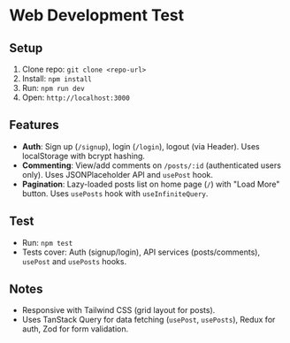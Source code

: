 # Web Development Test

## Setup
1. Clone repo: `git clone <repo-url>`
2. Install: `npm install`
3. Run: `npm run dev`
4. Open: `http://localhost:3000`

## Features
- **Auth**: Sign up (`/signup`), login (`/login`), logout (via Header). Uses localStorage with bcrypt hashing.
- **Commenting**: View/add comments on `/posts/:id` (authenticated users only). Uses JSONPlaceholder API and `usePost` hook.
- **Pagination**: Lazy-loaded posts list on home page (`/`) with "Load More" button. Uses `usePosts` hook with `useInfiniteQuery`.

## Test
- Run: `npm test`
- Tests cover: Auth (signup/login), API services (posts/comments), `usePost` and `usePosts` hooks.

## Notes
- Responsive with Tailwind CSS (grid layout for posts).
- Uses TanStack Query for data fetching (`usePost`, `usePosts`), Redux for auth, Zod for form validation.